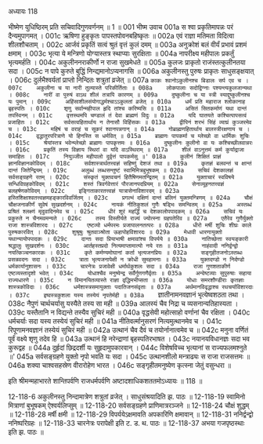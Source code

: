 अध्यायः 118

भीष्मेण युधिष्ठिरम् प्रति सचिवादिगुणवर्णनम् ॥ 1 ॥
001	भीष्म उवाच 
001a	स श्वा प्रकृतिमापन्नः परं दैन्यमुपागमत् ।
001c	ऋषिणा हुङ्कृतः पापस्तपोवनबहिष्कृतः ॥
002a	एवं राज्ञा मतिमता विदित्वा शीलशौचताम् ।
002c	आर्जवं प्रकृतिं सत्वं श्रुतं वृत्तं कुलं दमम् ॥
003a	अनुक्रोशं बलं वीर्यं प्रभावं प्रशमं क्षमाम् ।
003c	भृत्या ये मन्त्रिणो योग्यास्तत्र स्थाप्याः सुरक्षिताः ॥
004a	नापरीक्ष्य महीपालः प्रकर्तुं भृत्यमर्हति ।
004c	अकुलीननराकीर्णो न राजा सुखमेधते ॥
005a	कुलजः प्राकृतो राजंस्तत्कुलीनतया सदा ।
005c	न पापे कुरुते बुद्धिं निन्द्यमानोऽप्यनागसि ॥
006a	अकुलीनस्तु पुरुषः प्राकृतः साधुसङ्क्षयात् ।
006c	दुर्लभैश्वर्यतां प्राप्तो निन्दितः शत्रुतां व्रजेत् ॥
007a	`काकः श्वानोऽकुलीनश्च बिडालः सर्प एव च ।
007c	अकुलीना च या नारी तुल्यास्ते परिकीर्तिताः ॥
008a	लोकपालाः सदोद्विग्नाः पश्यन्त्यकुलजान्यथा ।
008c	नारीं वा पुरुषं वाऽथ शीलं तत्रापि कारणम् ॥
009a	दुष्कुलीना च या स्त्री स्याद्दुष्कुलीनश्च यः पुमान् ।
009c	अहिंसाशीलसंयोगाद्धर्मश्चाऽऽकुलतां व्रजेत् ॥
010a	धर्मं प्रति महाराज श्लोकानाह बृहस्पतिः ।
010c	शृणु सर्वान्महीपाल हृदि तांश्च करिष्यसि ॥
011a	असितं सितकर्माणं यथा दान्तं तपस्विनम् ।
011c	वृत्तस्थमपि चण्डालं तं देवा ब्राह्मणं विदुः ॥
012a	यदि घातयते कश्चित्पापसत्वं प्रजाहितः ।
012c	सर्वसत्वहितार्थाय न तेनासौ विहिंसकः ॥
013a	द्वीपिनं शरभं सिंहं व्याघ्रं कुञ्जरमेव च ।
013c	महिषं च वराहं च सूकरं श्वानपन्नगान् ॥
014a	गोब्राह्मणहितार्थाय बालस्त्रीरक्षणाय च ।
014c	वृद्धातुरपरित्राणे यो हिनस्ति स धर्मवित् ॥
015a	ब्राह्मणः पापकर्मा च म्लेच्छो वा धार्मिकः शुचिः ।
015c	श्रेयांस्तत्र भवेन्म्लेच्छो ब्राह्मणः पापकृत्तमः ॥
016a	दुष्कुलीनः कुलीनो वा यः कश्चिच्छीलवान्नरः ।
016c	प्रकृतिं तस्य विज्ञाय स्थिरां वा यदि वाऽस्थिराम् ॥
017a	शीलं वाऽनुत्तमं कर्म कुर्याद्राजा समाहितः ।
017c	नियुञ्जीत महीपालो दुर्वृत्तं पापकर्मसु ॥'
018a	कुलीनं शिक्षितं प्राज्ञं ज्ञानविज्ञानकोविदम् ।
018c	सर्वशास्त्रार्थतत्त्वज्ञं सहिष्णुं देशजं तथा ॥
019a	कृतज्ञं बलवन्तं च क्षान्तं दान्तं जितेन्द्रियम् ।
019c	अलुब्धं लब्धसन्तुष्टं स्वामिमित्रबुभूषकम् ॥
020a	सचिवं देशकालज्ञं सर्वसङ्ग्रहणे रतम् ।
020c	संस्कृतं युक्तवचनं हितैषिणमतन्द्रितम् ॥
021a	युक्ताचारं स्वविषये सन्धिविग्रहकोविदम् ।
021c	शस्तं त्रिवर्गवेत्तारं पौरजानपदप्रियम् ॥
022a	सेनाव्यूहनतत्त्वज्ञं बलहर्षणकोविदम् ।
022c	इङ्गिताकारतत्त्वज्ञं यात्रासेनाविशारदम् ॥
023a	हस्तिशिक्षाश्वतत्त्वज्ञमहङ्कारविवर्जितम् ।
023c	प्रगल्भं दक्षिणं दान्तं बलिनं युक्तमन्त्रिणम् ॥
024a	चौक्षं चौक्षजनाकीर्णं सुवेषं सुखदर्शनम् ।
024c	नायकं नीतिकुशलं गुणैः षड्भिः समन्वितम् ॥
025a	अस्तब्धं प्रश्रितं श्लक्ष्णं मृदुवादिनमेव च ।
025c	धीरं शूरं महर्द्धिं च देशकालोपपादकम् ॥
026a	सचिवं यः प्रकुरुते न चैनमवमन्यते ।
026c	तस्य विस्तीर्यते राज्यं ज्योत्स्ना ग्रहपतेरिव ॥
027a	एतैरेव गुणैर्युक्तो राजा शास्त्रविशारदः ।
027c	एष्टव्यो धर्मपरमः प्रजापालनतत्परः ॥
028a	धीरो मर्षी शुचिः शीघ्रः काले पुरुषकारवित् ।
028c	शुश्रूषुः श्रुतवाञ्श्रोता ऊहापोहविशारदः ॥
029a	मेधावी धारणायुक्तो यथान्यायोपपादकः ।
029c	दान्तः सदा प्रियाभाषी क्षमावांश्च विपर्यये ॥
030a	नातिच्छेत्ता स्वयङ्कारी श्रद्धालुः सुखदर्शनः ।
030c	आर्तहस्तप्रदो नित्यमाप्तामात्यो नये रतः ॥
031a	नाहंवादी ननिर्द्वन्द्वो नयत्किञ्चनकारकः ।
031c	कृते कर्मण्यमोघानां कर्ता भृत्यजनप्रियः ॥
032a	सङ्गृहीतजनोऽस्तब्धः प्रसन्नवदनः सदा ।
032c	त्राता भृत्यजनापेक्षी न क्रोधी सुमहामनाः ॥
033a	युक्तदण्डो न निर्दण्डो धर्मकार्यानुशासनः ।
033c	चारनेत्रः प्रजावेक्षी धर्मार्थकुशलः सदा ॥
034a	राजा गुणशताकीर्ण एष्टव्यस्तादृशो भवेत् ।
034c	योधाश्चैव मनुष्येन्द्र सर्वैर्गुणगणैर्वृताः ॥
035a	अन्वेष्टव्याः सुपुरुषाः सहाया राज्यधारणे ।
035c	न विमानयितव्यास्ते राज्ञा वृद्धिमभीप्सता ॥
036a	योधाः समरशौण्डीराः कृतज्ञाः शास्त्रकोविदाः ।
036c	धर्मशास्त्रसमायुक्ताः पदातिजनसंवृताः ॥
037a	अर्थमानविवृद्धाश्च रथचर्याविशारदाः ।
037c	इष्वस्त्रकुशला यस्य तस्येयं नृपतेर्मही ॥
038a	`ज्ञातीनामनवज्ञानं भृत्येष्वशठता तथा ।
038c	नैपुणं चार्थचर्यासु यस्यैते तस्य सा मही ॥
039a	आलस्यं चैव निद्रा च व्यसनान्यतिहास्यता ।
039c	यस्तैतानि न विद्यन्ते तस्यैव सुचिरं मही ॥
040a	वृद्धसेवी महोत्साहो वर्णानां चैव रक्षिता ।
040c	धर्मचर्याः सदा यस्य तस्येयं सुचिरं मही ॥
041a	नीतिवर्त्मानुसरणं नित्यमुत्थानमेव च ।
041c	रिपूणामनवज्ञानं तस्येयं सुचिरं मही ॥
042a	उत्थानं चैव दैवं च तयोर्नानात्वमेव च ॥
042c	मनुना वर्णितं पूर्वं वक्ष्ये शृणु तदेव हि ॥
043a	उत्थानं हि नरेन्द्राणां बृहस्पतिरभाषत ।
043c	नयानयविधानज्ञः सदा भव कुरूद्वह ॥
044a	दुर्हृदां छिद्रदर्शी यः सुहृदामुपकारवान् ।
044c	विशेषविच्च भृत्यानां स राज्यफलमश्नुते ॥'
045a	सर्वसङ्ग्रहणे युक्तो नृपो भवति यः सदा ।
045c	उत्थानशीलो मन्त्राढ्यः स राजा राजसत्तमः ॥
046a	शक्या चाश्वसहस्रेण वीरारोहेण भारत ।
046c	सङ्गृहीतमनुष्येण कृत्स्ना जेतुं वसुन्धरा ॥ 

इति श्रीमन्महाभारते शान्तिपर्वणि राजधर्मपर्वणि अष्टादशाधिकशततमोऽध्यायः ॥ 118 ॥

12-118-6 अकुलीनस्तु निन्दामात्रेण शत्रुतां व्रजेत् । साधुसंश्रयादिति झ. पाठः ॥ 12-118-19 स्वामिनो मित्राणां बुभूषकम् ऐश्वर्यलिप्सुम् ॥ 12-118-20 सर्वसङ्ग्रहणे प्राणिमात्ररञ्जने ॥ 12-118-24 चौक्षं शुद्धम् ॥ 12-118-28 मर्षी क्षमी ॥ 12-118-29 विपर्ययेऽक्षमावति अपकारिणि क्षमावान् ॥ 12-118-31 ननिर्द्वन्द्वो ननिष्परिग्रहः ॥ 12-118-33 चारनेत्रः परापेक्षी इति ट. ड. थ. पाठः ॥ 12-118-37 अभया गजपृष्ठस्थाः इति झ. पाठः ॥
